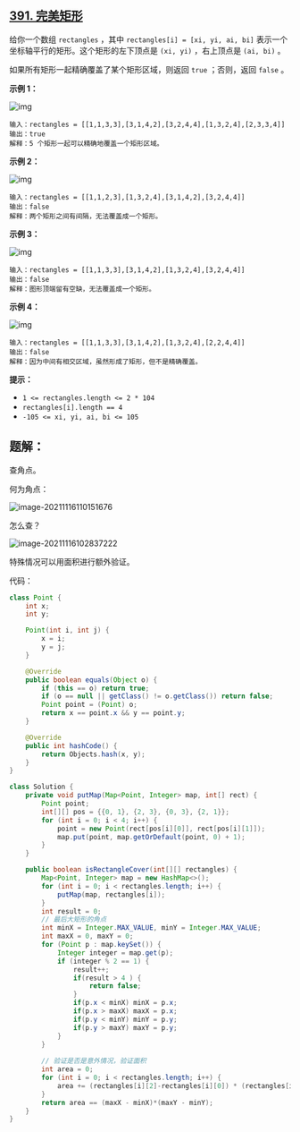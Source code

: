 ## [391. 完美矩形](https://leetcode-cn.com/problems/perfect-rectangle/)

给你一个数组 `rectangles` ，其中 `rectangles[i] = [xi, yi, ai, bi]` 表示一个坐标轴平行的矩形。这个矩形的左下顶点是 `(xi, yi)` ，右上顶点是 `(ai, bi)` 。

如果所有矩形一起精确覆盖了某个矩形区域，则返回 `true` ；否则，返回 `false` 。

**示例 1：**

![img](https://assets.leetcode.com/uploads/2021/03/27/perectrec1-plane.jpg)

```
输入：rectangles = [[1,1,3,3],[3,1,4,2],[3,2,4,4],[1,3,2,4],[2,3,3,4]]
输出：true
解释：5 个矩形一起可以精确地覆盖一个矩形区域。 
```

**示例 2：**

![img](https://assets.leetcode.com/uploads/2021/03/27/perfectrec2-plane.jpg)

```
输入：rectangles = [[1,1,2,3],[1,3,2,4],[3,1,4,2],[3,2,4,4]]
输出：false
解释：两个矩形之间有间隔，无法覆盖成一个矩形。
```

**示例 3：**

![img](https://assets.leetcode.com/uploads/2021/03/27/perfectrec3-plane.jpg)

```
输入：rectangles = [[1,1,3,3],[3,1,4,2],[1,3,2,4],[3,2,4,4]]
输出：false
解释：图形顶端留有空缺，无法覆盖成一个矩形。
```

**示例 4：**

![img](https://assets.leetcode.com/uploads/2021/03/27/perfecrrec4-plane.jpg)

```
输入：rectangles = [[1,1,3,3],[3,1,4,2],[1,3,2,4],[2,2,4,4]]
输出：false
解释：因为中间有相交区域，虽然形成了矩形，但不是精确覆盖。
```



**提示：**

- `1 <= rectangles.length <= 2 * 104`
- `rectangles[i].length == 4`
- `-105 <= xi, yi, ai, bi <= 105`

## 题解：

查角点。

何为角点：

![image-20211116110151676](https://gitee.com/hqinglau/img/raw/master/img/20211116110151.png)

怎么查？



![image-20211116102837222](https://gitee.com/hqinglau/img/raw/master/img/20211116102837.png)



特殊情况可以用面积进行额外验证。

代码：

```java
class Point {
    int x;
    int y;

    Point(int i, int j) {
        x = i;
        y = j;
    }

    @Override
    public boolean equals(Object o) {
        if (this == o) return true;
        if (o == null || getClass() != o.getClass()) return false;
        Point point = (Point) o;
        return x == point.x && y == point.y;
    }

    @Override
    public int hashCode() {
        return Objects.hash(x, y);
    }
}

class Solution {
    private void putMap(Map<Point, Integer> map, int[] rect) {
        Point point;
        int[][] pos = {{0, 1}, {2, 3}, {0, 3}, {2, 1}};
        for (int i = 0; i < 4; i++) {
            point = new Point(rect[pos[i][0]], rect[pos[i][1]]);
            map.put(point, map.getOrDefault(point, 0) + 1);
        }
    }

    public boolean isRectangleCover(int[][] rectangles) {
        Map<Point, Integer> map = new HashMap<>();
        for (int i = 0; i < rectangles.length; i++) {
            putMap(map, rectangles[i]);
        }
        int result = 0;
        // 最后大矩形的角点
        int minX = Integer.MAX_VALUE, minY = Integer.MAX_VALUE;
        int maxX = 0, maxY = 0;
        for (Point p : map.keySet()) {
            Integer integer = map.get(p);
            if (integer % 2 == 1) {
                result++;
                if(result > 4 ) {
                    return false;
                }
                if(p.x < minX) minX = p.x;
                if(p.x > maxX) maxX = p.x;
                if(p.y < minY) minY = p.y;
                if(p.y > maxY) maxY = p.y;
            }
        }
        
        // 验证是否是意外情况，验证面积
        int area = 0;
        for (int i = 0; i < rectangles.length; i++) {
            area += (rectangles[i][2]-rectangles[i][0]) * (rectangles[i][3]-rectangles[i][1]);
        }
        return area == (maxX - minX)*(maxY - minY);
    }
}
```

